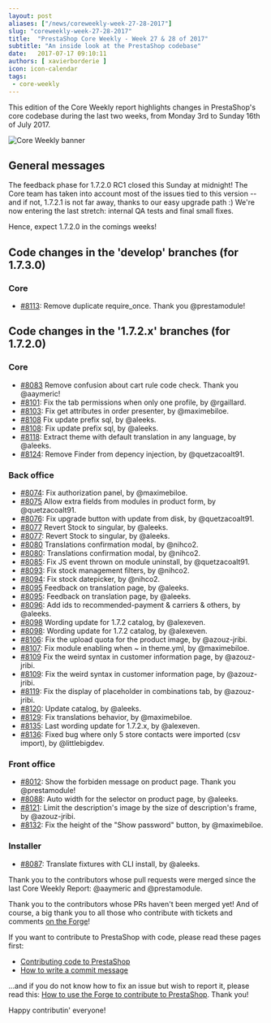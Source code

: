 ```yaml
---
layout: post
aliases: ["/news/coreweekly-week-27-28-2017"]
slug: "coreweekly-week-27-28-2017"
title:  "PrestaShop Core Weekly - Week 27 & 28 of 2017"
subtitle: "An inside look at the PrestaShop codebase"
date:   2017-07-17 09:10:11
authors: [ xavierborderie ]
icon: icon-calendar
tags:
 - core-weekly
---
```


This edition of the Core Weekly report highlights changes in PrestaShop's core codebase during the last two weeks, from Monday 3rd to Sunday 16th of July 2017.

![Core Weekly banner](/assets/images/2017/04/core_weekly_banner.jpg)


## General messages

The feedback phase for 1.7.2.0 RC1 closed this Sunday at midnight! The Core team has taken into account most of the issues tied to this version -- and if not, 1.7.2.1 is not far away, thanks to our easy upgrade path :) We're now entering the last stretch: internal QA tests and final small fixes.

Hence, expect 1.7.2.0 in the comings weeks!



## Code changes in the 'develop' branches (for 1.7.3.0)

### Core

* [#8113](https://github.com/PrestaShop/PrestaShop/pull/8113): Remove duplicate require_once. Thank you @prestamodule!


## Code changes in the '1.7.2.x' branches (for 1.7.2.0)

### Core

* [#8083](https://github.com/PrestaShop/PrestaShop/pull/#8083) Remove confusion about cart rule code check. Thank you @aaymeric!
* [#8101](https://github.com/PrestaShop/PrestaShop/pull/8101): Fix the tab permissions when only one profile, by @rgaillard.
* [#8103](https://github.com/PrestaShop/PrestaShop/pull/8103): Fix get attributes in order presenter, by @maximebiloe.
* [#8108](https://github.com/PrestaShop/PrestaShop/pull/#8108) Fix update prefix sql, by @aleeks.
* [#8108](https://github.com/PrestaShop/PrestaShop/pull/8108): Fix update prefix sql, by @aleeks.
* [#8118](https://github.com/PrestaShop/PrestaShop/pull/8118): Extract theme with default translation in any language, by @aleeks.
* [#8124](https://github.com/PrestaShop/PrestaShop/pull/8124): Remove Finder from depency injection, by @quetzacoalt91.


### Back office

* [#8074](https://github.com/PrestaShop/PrestaShop/pull/8074): Fix authorization panel, by @maximebiloe.
* [#8075](https://github.com/PrestaShop/PrestaShop/pull/#8075) Allow extra fields from modules in product form, by @quetzacoalt91.
* [#8076](https://github.com/PrestaShop/PrestaShop/pull/8076): Fix upgrade button with update from disk, by @quetzacoalt91.
* [#8077](https://github.com/PrestaShop/PrestaShop/pull/#8077) Revert Stock to singular, by @aleeks.
* [#8077](https://github.com/PrestaShop/PrestaShop/pull/8077): Revert Stock to singular, by @aleeks.
* [#8080](https://github.com/PrestaShop/PrestaShop/pull/#8080) Translations confirmation modal, by @nihco2.
* [#8080](https://github.com/PrestaShop/PrestaShop/pull/8080): Translations confirmation modal, by @nihco2.
* [#8085](https://github.com/PrestaShop/PrestaShop/pull/8085): Fix JS event thrown on module uninstall, by @quetzacoalt91.
* [#8093](https://github.com/PrestaShop/PrestaShop/pull/8093): Fix stock management filters, by @nihco2.
* [#8094](https://github.com/PrestaShop/PrestaShop/pull/8094): Fix stock datepicker, by @nihco2.
* [#8095](https://github.com/PrestaShop/PrestaShop/pull/#8095) Feedback on translation page, by @aleeks.
* [#8095](https://github.com/PrestaShop/PrestaShop/pull/8095): Feedback on translation page, by @aleeks.
* [#8096](https://github.com/PrestaShop/PrestaShop/pull/8096): Add ids to recommended-payment & carriers & others, by @aleeks.
* [#8098](https://github.com/PrestaShop/PrestaShop/pull/#8098) Wording update for 1.7.2 catalog, by @alexeven.
* [#8098](https://github.com/PrestaShop/PrestaShop/pull/8098): Wording update for 1.7.2 catalog, by @alexeven.
* [#8106](https://github.com/PrestaShop/PrestaShop/pull/8106): Fix the upload quota for the product image, by @azouz-jribi.
* [#8107](https://github.com/PrestaShop/PrestaShop/pull/8107): Fix module enabling when ~ in theme.yml, by @maximebiloe.
* [#8109](https://github.com/PrestaShop/PrestaShop/pull/#8109) Fix the weird syntax in customer information page, by @azouz-jribi.
* [#8109](https://github.com/PrestaShop/PrestaShop/pull/8109): Fix the weird syntax in customer information page, by @azouz-jribi.
* [#8119](https://github.com/PrestaShop/PrestaShop/pull/8119): Fix the display of placeholder in combinations tab, by @azouz-jribi.
* [#8120](https://github.com/PrestaShop/PrestaShop/pull/8120): Update catalog, by @aleeks.
* [#8129](https://github.com/PrestaShop/PrestaShop/pull/8129): Fix translations behavior, by @maximebiloe.
* [#8135](https://github.com/PrestaShop/PrestaShop/pull/8135): Last wording update for 1.7.2.x, by @alexeven.
* [#8136](https://github.com/PrestaShop/PrestaShop/pull/8136): Fixed bug where only 5 store contacts were imported (csv import), by @littlebigdev.


### Front office

* [#8012](https://github.com/PrestaShop/PrestaShop/pull/8012): Show the forbiden message on product page. Thank you @prestamodule!
* [#8088](https://github.com/PrestaShop/PrestaShop/pull/8088): Auto width for the selector on product page, by @aleeks.
* [#8121](https://github.com/PrestaShop/PrestaShop/pull/8121): Limit the description's image by the size of description's frame, by @azouz-jribi.
* [#8132](https://github.com/PrestaShop/PrestaShop/pull/8132): Fix the height of the "Show password" button, by @maximebiloe.



### Installer

* [#8087](https://github.com/PrestaShop/PrestaShop/pull/8087): Translate fixtures with CLI install, by @aleeks.


Thank you to the contributors whose pull requests were merged since the last Core Weekly Report: @aaymeric and @prestamodule.

Thank you to the contributors whose PRs haven't been merged yet! And of course, a big thank you to all those who contribute with tickets and comments [on the Forge](http://forge.prestashop.com/)!

If you want to contribute to PrestaShop with code, please read these pages first:

 * [Contributing code to PrestaShop](http://doc.prestashop.com/display/PS16/Contributing+code+to+PrestaShop)
 * [How to write a commit message](http://doc.prestashop.com/display/PS16/How+to+write+a+commit+message)

...and if you do not know how to fix an issue but wish to report it, please read this: [How to use the Forge to contribute to PrestaShop](http://doc.prestashop.com/display/PS16/How+to+use+the+Forge+to+contribute+to+PrestaShop). Thank you!

Happy contributin' everyone!

